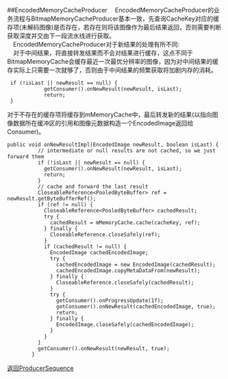 ##EncodedMemoryCacheProducer
&#8195;EncodedMemoryCacheProducer的业务流程与BitmapMemoryCacheProducer基本一致，先查询CacheKey对应的缓存项(未解码图像)是否存在，若存在则将该图像作为最后结果返回，否则需要判断获取深度并交由下一段流水线进行获取。   
&#8195;EncodedMemoryCacheProducer对于新结果的处理有所不同:   
&#8195;对于中间结果，将直接转发结果而不会对结果进行缓存，这点不同于BitmapMemoryCache会缓存最近一次最优分辨率的图像，因为对中间结果的缓存实际上只需要一次就够了，否则由于中间结果的频繁获取将加剧内存的消耗。
```
 if (!isLast || newResult == null) {
            getConsumer().onNewResult(newResult, isLast);
            return;
 }
```
对于不存在的缓存项将缓存到mMemoryCache中，最后转发新的结果(以指向图像数据所在缓冲区的引用和图像元数据构造一个EncodedImage返回给Consumer)。
```
public void onNewResultImpl(EncodedImage newResult, boolean isLast) {
          // intermediate or null results are not cached, so we just forward them
          if (!isLast || newResult == null) {
            getConsumer().onNewResult(newResult, isLast);
            return;
          }
          // cache and forward the last result
          CloseableReference<PooledByteBuffer> ref = newResult.getByteBufferRef();
          if (ref != null) {
            CloseableReference<PooledByteBuffer> cachedResult;
            try {
              cachedResult = mMemoryCache.cache(cacheKey, ref);
            } finally {
              CloseableReference.closeSafely(ref);
            }
            if (cachedResult != null) {
              EncodedImage cachedEncodedImage;
              try {
                cachedEncodedImage = new EncodedImage(cachedResult);
                cachedEncodedImage.copyMetaDataFrom(newResult);
              } finally {
                CloseableReference.closeSafely(cachedResult);
              }
              try {
                getConsumer().onProgressUpdate(1f);
                getConsumer().onNewResult(cachedEncodedImage, true);
                return;
              } finally {
                EncodedImage.closeSafely(cachedEncodedImage);
              }
            }
          }
          getConsumer().onNewResult(newResult, true);
        }
```

[返回ProducerSequence](https://github.com/icemoonlol/fresco-research-stuff/blob/master/main-stuff/imagepipeline/producer_sequence.md)